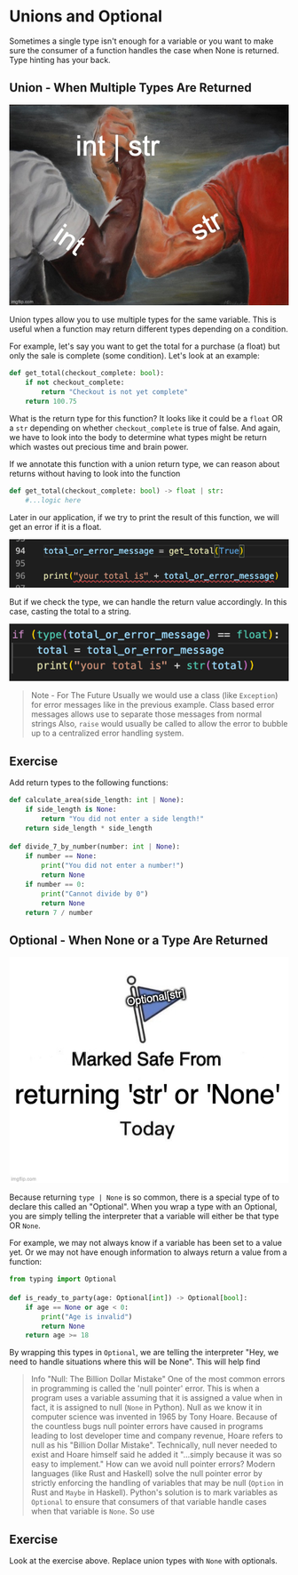 # Unions and Optional

Sometimes a single type isn't enough for a variable or you want to make sure the consumer of a function handles the case when None is returned. Type hinting has your back.

## Union - When Multiple Types Are Returned

![Why pick just one type!?](/images/memes/string_int_union.jpg)

Union types allow you to use multiple types for the same variable. This is useful when a function may return different types depending on a condition. 

For example, let's say you want to get the total for a purchase (a float) but only the sale is complete (some condition). Let's look at an example:

```py
def get_total(checkout_complete: bool):
    if not checkout_complete:
        return "Checkout is not yet complete"
    return 100.75
```

What is the return type for this function? It looks like it could be a `float` OR a `str` depending on whether `checkout_complete` is true of false. And again, we have to look into the body to determine what types might be return which wastes out precious time and brain power.

If we annotate this function with a union return type, we can reason about returns without having to look into the function

```py
def get_total(checkout_complete: bool) -> float | str:
    #...logic here
```

Later in our application, if we try to print the result of this function, we will get an error if it is a float.

![This could be a float so there is a warning](/images/code_snippets/could_be_float.png)

But if we check the type, we can handle the return value accordingly. In this case, casting the total to a string.

![casting the float so that we don't get errors](/images/code_snippets/is_float.png)

> Note - For The Future
> Usually we would use a class (like `Exception`) for error messages like in the previous example. Class based error messages allows use to separate those messages from normal strings
> Also, `raise` would usually be called to allow the error to bubble up to a centralized error handling system.

## Exercise

Add return types to the following functions:

```py
def calculate_area(side_length: int | None):
    if side_length is None:
        return "You did not enter a side length!"
    return side_length * side_length

def divide_7_by_number(number: int | None):
    if number == None:
        print("You did not enter a number!")
        return None
    if number == 0:
        print("Cannot divide by 0")
        return None
    return 7 / number
```

## Optional - When None or a Type Are Returned 

![Why pick just one type!?](/images/memes/marked_safe_optional.jpg)

Because returning `type | None` is so common, there is a special type of to declare this called an "Optional". When you wrap a type with an Optional, you are simply telling the interpreter that a variable will either be that type OR `None`. 

For example, we may not always know if a variable has been set to a value yet. Or we may not have enough information to always return a value from a function:

```py
from typing import Optional

def is_ready_to_party(age: Optional[int]) -> Optional[bool]:
    if age == None or age < 0:
        print("Age is invalid")
        return None
    return age >= 18
```

By wrapping this types in `Optional`, we are telling the interpreter "Hey, we need to handle situations where this will be None". This will help find 

> Info "Null: The Billion Dollar Mistake"
> One of the most common errors in programming is called the 'null pointer' error. This is when a program uses a variable assuming that it is assigned a value when in fact, it is assigned to null (`None` in Python). Null as we know it in computer science was invented in 1965 by Tony Hoare. 
> Because of the countless bugs null pointer errors have caused in programs leading to lost developer time and company revenue, Hoare refers to null as his "Billion Dollar Mistake". Technically, null never needed to exist and Hoare himself said he added it "...simply because it was so easy to implement."
> How can we avoid null pointer errors? Modern languages (like Rust and Haskell) solve the null pointer error by strictly enforcing the handling of variables that may be null (`Option` in Rust and `Maybe` in Haskell). Python's solution is to mark variables as `Optional` to ensure that consumers of that variable handle cases when that variable is `None`. So use 

## Exercise

Look at the exercise above. Replace union types with `None` with optionals.